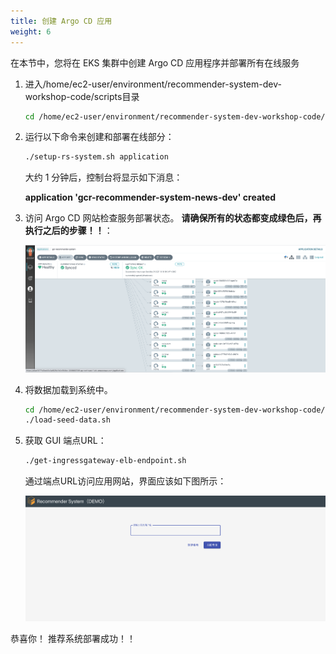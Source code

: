 ```yaml
---
title: 创建 Argo CD 应用
weight: 6
---
```


在本节中，您将在 EKS 集群中创建 Argo CD 应用程序并部署所有在线服务

1. 进入/home/ec2-user/environment/recommender-system-dev-workshop-code/scripts目录

    ```sh
    cd /home/ec2-user/environment/recommender-system-dev-workshop-code/scripts
    ```

2. 运行以下命令来创建和部署在线部分：

    ```sh
    ./setup-rs-system.sh application
    ```

    大约 1 分钟后，控制台将显示如下消息：

    **application 'gcr-recommender-system-news-dev' created**

3. 访问 Argo CD 网站检查服务部署状态。 **请确保所有的状态都变成绿色后，再执行之后的步骤！！**： 

    ![Argocd application status](/images/argocd-app-status.png)

4. 将数据加载到系统中。

    ```sh
    cd /home/ec2-user/environment/recommender-system-dev-workshop-code/scripts
    ./load-seed-data.sh
    ```

5. 获取 GUI 端点URL： 

    ```sh
    ./get-ingressgateway-elb-endpoint.sh
    ```

    通过端点URL访问应用网站，界面应该如下图所示： 

    ![Demo UI](/images/demo-ui.png)

恭喜你！ 推荐系统部署成功！！ 




